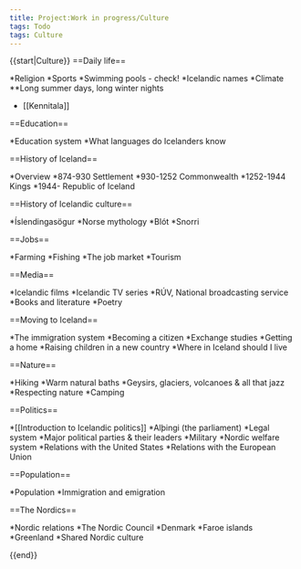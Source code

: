 ```yaml
---
title: Project:Work in progress/Culture
tags: Todo
tags: Culture
---
```


{{start|Culture}}
==Daily life==

*Religion
*Sports
*Swimming pools - check!
*Icelandic names
*Climate
**Long summer days, long winter nights
* [[Kennitala]]

==Education==

*Education system
*What languages do Icelanders know

==History of Iceland==

*Overview
*874-930 Settlement
*930-1252 Commonwealth
*1252-1944 Kings
*1944- Republic of Iceland

==History of Icelandic culture==

*Íslendingasögur
*Norse mythology
*Blót
*Snorri

==Jobs==

*Farming
*Fishing
*The job market
*Tourism

==Media==

*Icelandic films
*Icelandic TV series
*RÚV, National broadcasting service
*Books and literature
*Poetry

==Moving to Iceland==

*The immigration system
*Becoming a citizen
*Exchange studies
*Getting a home
*Raising children in a new country
*Where in Iceland should I live

==Nature==

*Hiking
*Warm natural baths
*Geysirs, glaciers, volcanoes & all that jazz
*Respecting nature
*Camping

==Politics==

*[[Introduction to Icelandic politics]]
*Alþingi (the parliament)
*Legal system
*Major political parties & their leaders
*Military
*Nordic welfare system
*Relations with the United States
*Relations with the European Union

==Population==

*Population
*Immigration and emigration

==The Nordics==

*Nordic relations
*The Nordic Council
*Denmark
*Faroe islands
*Greenland
*Shared Nordic culture



{{end}}